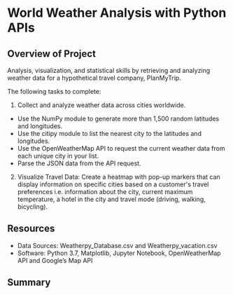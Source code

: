 # World Weather Analysis with Python APIs

## Overview of Project
Analysis, visualization, and statistical skills by retrieving and analyzing weather data for a hypothetical travel company, PlanMyTrip.

The following tasks to complete:

1.	Collect and analyze weather data across cities worldwide.
  *	Use the NumPy module to generate more than 1,500 random latitudes and longitudes.
  *	Use the citipy module to list the nearest city to the latitudes and longitudes.
  * Use the OpenWeatherMap API to request the current weather data from each unique city in your list.
  * Parse the JSON data from the API request.

2.	Visualize Travel Data: Create a heatmap with pop-up markers that can display information on specific cities based on a customer's travel preferences i.e. information about the city, current maximum temperature, a hotel in the city and travel mode (driving, walking, bicycling).

## Resources
- Data Sources: Weatherpy_Database.csv and Weatherpy_vacation.csv
- Software: Python 3.7, Matplotlib, Jupyter Notebook, OpenWeatherMap API and Google’s Map API

## Summary

